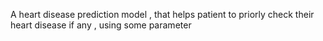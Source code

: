 A heart disease prediction model , that helps patient to priorly check their heart disease if any , using some parameter 
